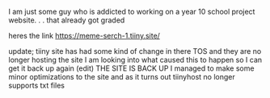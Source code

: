 I am just some guy who is addicted to working on a year 10 school project website. . . that already got graded

heres the link
https://meme-serch-1.tiiny.site/

update;
tiiny site has had some kind of change in there TOS and they are no longer hosting the site I am looking into what caused this to happen so I can get it back up again
(edit)
THE SITE IS BACK UP
I managed to make some minor optimizations to the site and as it turns out tiinyhost no longer supports txt files
